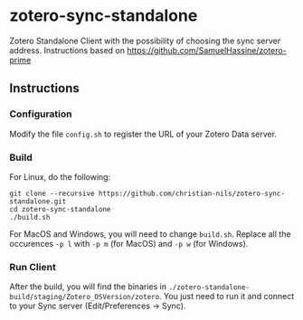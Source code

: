 # zotero-sync-standalone
Zotero Standalone Client with the possibility of choosing the sync server address.
Instructions based on https://github.com/SamuelHassine/zotero-prime

## Instructions

### Configuration

Modify the file `config.sh` to register the URL of your Zotero Data server. 

### Build

For Linux, do the following:

```
git clone --recursive https://github.com/christian-nils/zotero-sync-standalone.git
cd zotero-sync-standalone
./build.sh
```

For MacOS and Windows, you will need to change `build.sh`. Replace all the occurences `-p l` with `-p m` (for MacOS) and `-p w` (for Windows).

### Run Client

After the build, you will find the binaries in `./zotero-standalone-build/staging/Zotero_OSVersion/zotero`. You just need to run it and connect to your Sync server (Edit/Preferences -> Sync).


